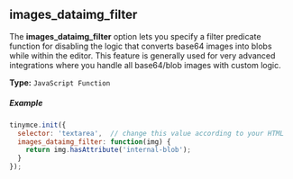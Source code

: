 ## images_dataimg_filter

The **images_dataimg_filter** option lets you specify a filter predicate function for disabling the logic that converts base64 images into blobs while within the editor. This feature is generally used for very advanced integrations where you handle all base64/blob images with custom logic.

**Type:** `JavaScript Function`

##### Example

```js
tinymce.init({
  selector: 'textarea',  // change this value according to your HTML
  images_dataimg_filter: function(img) {
    return img.hasAttribute('internal-blob');
  }
});
```
